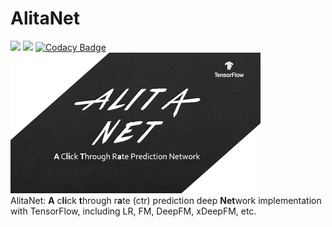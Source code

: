# AlitaNet
![](https://img.shields.io/badge/language-python-blue.svg)
![](https://img.shields.io/badge/license-MIT-000000.svg)
[![Codacy Badge](https://api.codacy.com/project/badge/Grade/3cfd6b81243a4dbd8b36fd1a5944abf4)](https://www.codacy.com/app/iFe1er/AlitaNet?utm_source=github.com&amp;utm_medium=referral&amp;utm_content=iFe1er/AlitaNet&amp;utm_campaign=Badge_Grade)  
<img src="resource/logo8.png" alt="Sample"  width="400" height="225">  
AlitaNet: **A** c**li**ck **t**hrough r**a**te (ctr) prediction deep **Net**work implementation with TensorFlow, including LR, FM, DeepFM, xDeepFM, etc.   